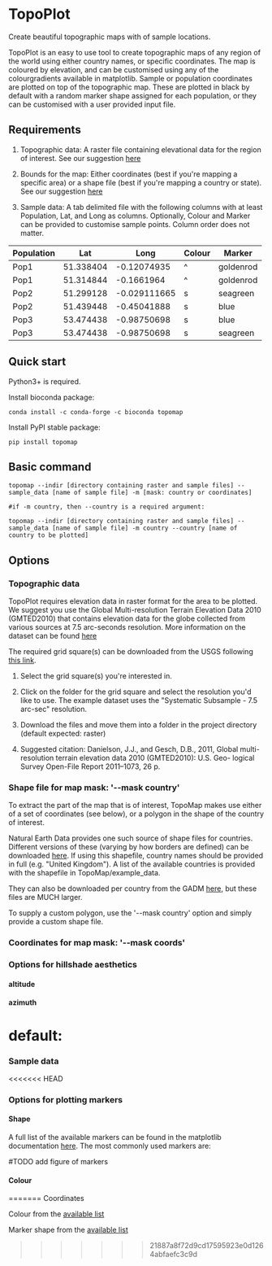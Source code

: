 # TopoPlot
Create beautiful topographic maps with of sample locations.

TopoPlot is an easy to use tool to create topographic maps of any region of the world using either country names, or specific coordinates. The map is coloured by elevation, and can be customised using any of the colourgradients available in matplotlib. Sample or population coordinates are plotted on top of the topographic map. These are plotted in black by default with a random marker shape assigned for each population, or they can be customised with a user provided input file. 

## Requirements

1. Topographic data: A raster file containing elevational data for the region of interest. See our suggestion [here](https://github.com/alexjvr1/TopoPlot/blob/main/README.md#topographic-data) 

2. Bounds for the map: Either coordinates (best if you're mapping a specific area) or a shape file (best if you're mapping a country or state). See our suggestion [here](https://github.com/alexjvr1/TopoPlot/blob/main/README.md#shape-file-for-map-mask---mask-country)

3. Sample data: A tab delimited file with the following columns with at least Population, Lat, and Long as columns. Optionally, Colour and Marker can be provided to customise sample points. Column order does not matter.

|Population|Lat|Long|Colour|Marker|
|----------|--------|---------|------|------|
|Pop1 |51.338404 |-0.12074935 |^ |goldenrod|
|Pop1 |51.314844 |-0.1661964 |^ |goldenrod|
|Pop2 |51.299128 |-0.029111665 |s |seagreen|
|Pop2 |51.439448 |-0.45041888 |s |blue|
|Pop3 |53.474438 |-0.98750698 |s |blue|
|Pop3 |53.474438 |-0.98750698 |s |seagreen|

## Quick start

Python3+ is required. 

Install bioconda package: 
```
conda install -c conda-forge -c bioconda topomap
```

Install PyPI stable package:
```
pip install topomap
```

## Basic command

```
topomap --indir [directory containing raster and sample files] --sample_data [name of sample file] -m [mask: country or coordinates]

#if -m country, then --country is a required argument:

topomap --indir [directory containing raster and sample files] --sample_data [name of sample file] -m country --country [name of country to be plotted]
```



## Options 

### Topographic data
TopoPlot requires elevation data in raster format for the area to be plotted. We suggest you use the Global Multi-resolution Terrain Elevation Data 2010 (GMTED2010) that contains elevation data for the globe collected from various sources at 7.5 arc-seconds resolution. More information on the dataset can be found [here](https://topotools.cr.usgs.gov/GMTED_viewer/gmted2010_fgdc_metadata.html)

The required grid square(s) can be downloaded from the USGS following [this link](https://topotools.cr.usgs.gov/gmted_viewer/viewer.htm). 

1) Select the grid square(s) you're interested in.

2) Click on the folder for the grid square and select the resolution you'd like to use. The example dataset uses the "Systematic Subsample - 7.5 arc-sec" resolution.

3) Download the files and move them into a folder in the project directory (default expected: raster)

4) Suggested citation: Danielson, J.J., and Gesch, D.B., 2011, Global multi-resolution terrain elevation data 2010 (GMTED2010): U.S. Geo- logical Survey Open-File Report 2011–1073, 26 p.


### Shape file for map mask: '--mask country'
To extract the part of the map that is of interest, TopoMap makes use either of a set of coordinates (see below), or a polygon in the shape of the country of interest. 

Natural Earth Data provides one such source of shape files for countries. Different versions of these (varying by how borders are defined) can be downloaded [here](https://www.naturalearthdata.com/downloads/10m-cultural-vectors/). If using this shapefile, country names should be provided in full (e.g. "United Kingdom"). A list of the available countries is provided with the shapefile in TopoMap/example_data.

They can also be downloaded per country from the GADM [here](https://gadm.org/download_country.html), but these files are MUCH larger. 

To supply a custom polygon, use the '--mask country' option and simply provide a custom shape file.  


### Coordinates for map mask: '--mask coords'



### Options for hillshade aesthetics



#### altitude


#### azimuth


# default: 


### Sample data


<<<<<<< HEAD
### Options for plotting markers

#### Shape

A full list of the available markers can be found in the matplotlib documentation [here](https://matplotlib.org/1.4.1/api/markers_api.html). The most commonly used markers are: 

#TODO add figure of markers


#### Colour

=======
Coordinates

Colour from the [available list](https://matplotlib.org/stable/gallery/color/named_colors.html)

Marker shape from the [available list](https://matplotlib.org/stable/api/markers_api.html#module-matplotlib.markers)
>>>>>>> 21887a8f72d9cd17595923e0d1264abfaefc3c9d
